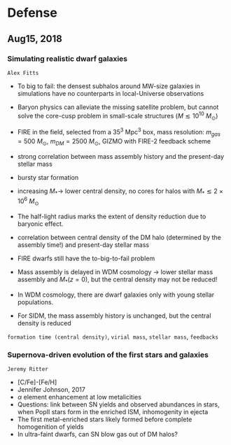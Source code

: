 # Defense
## Aug15, 2018

### Simulating realistic dwarf galaxies
`Alex Fitts`

- To big to fail: the densest subhalos around MW-size galaxies in simulations have no counterparts in local-Universe observations
- Baryon physics can alleviate the missing satellite problem, but cannot solve the core-cusp problem in small-scale structures ($M\lesssim 10^{10}\ M_{\odot}$)
- FIRE in the field, selected from a $35^{3}\ \mathrm{Mpc^{3}}$ box, mass resolution: $m_{gas}=500\ M_{\odot}$, $m_{DM}=2500\ M_{\odot}$, GIZMO with FIRE-2 feedback scheme
- strong correlation between mass assembly history and the present-day stellar mass
- bursty star formation
- increasing $M_{*}\rightarrow$ lower central density, no cores for halos with $M_{*}\lesssim 2\times 10^{6}\ M_{\odot}$
- The half-light radius marks the extent of density reduction due to baryonic effect.
- correlation between central density of the DM halo (determined by the assembly time!) and present-day stellar mass

- FIRE dwarfs still have the to-big-to-fail problem
- Mass assembly is delayed in WDM cosmology $\rightarrow$ lower stellar mass assembly and $M_{*}(z=0)$, but the central density may not be reduced!
- In WDM cosmology, there are dwarf galaxies only with young stellar populations.
- For SIDM, the mass assembly history is unchanged, but the central density is reduced

`formation time (central density)`, `virial mass`, `stellar mass`, `feedbacks`

### Supernova-driven evolution of the first stars and galaxies
`Jeremy Ritter`

- [C/Fe]-[Fe/H]
- Jennifer Johnson, 2017
- $\alpha$ element enhancement at low metalicities
- Questions: link between SN yields and observed abundances in stars, when PopII stars form in the enriched ISM, inhomogenity in ejecta
- The first metal-enriched stars likely formed before complete homogenition of yields
- In ultra-faint dwarfs, can SN blow gas out of DM halos?
